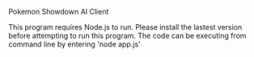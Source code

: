 Pokemon Showdown AI Client

This program requires Node.js to run.  Please install the lastest version before attempting to run this program.
The code can be executing from command line by entering 'node app.js'




